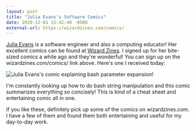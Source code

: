 ```yaml
---
layout: post
title: "Julia Evans's Software Comics"
date: 2020-12-01 15:42:40 -0500
external-url: https://wizardzines.com/comics/
---
```


[Julia Evans](https://jvns.ca) is a software engineer and also a computing
educator! Her excellent comics can be found at [Wizard Zines](https://wizardzines.com).
I signed up for her bite-sized comics a while ago and they're wonderful!
You can sign up on the wizardzines.com/comics/ link above.
Here's one I received today:

![Julia Evans's comic explaining bash parameter expansion!](https://wizardzines.com/comics/parameter-expansion/parameter-expansion.png)

I'm constantly looking up how to do bash string manipulation and this comic
summarizes everything so concisely! This is kind of a cheat sheet and
entertaining comic all in one.

If you like these, definitely pick up some of the comics on
wizardzines.com. I have a few of them and found them both entertaining and
useful for my day-to-day work.

